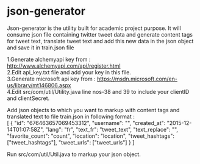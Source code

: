 # json-generator
Json-generator is the utility built for academic project purpose. It will consume json file containing twitter tweet data and generate content tags for tweet text, translate tweet text and add this new data in the json object and save it in train.json file

1.Generate alchemyapi key from : http://www.alchemyapi.com/api/register.html  
2.Edit api_key.txt file and add your key in this file.  
3.Generate microsoft api key from : https://msdn.microsoft.com/en-us/library/mt146806.aspx  
4.Edit src/com/util/Utility.java line nos-38 and 39 to include your clientID and clientSecret.  

Add json objects to which you want to markup with content tags and translated text to file train.json in following format :  
[
{
"id": "676463657069453312",
"username": "",
"created_at": "2015-12-14T01:07:58Z",
"lang": "fr",
"text_fr": "tweet_text",
"text_replace": "",
"favorite_count": "count",
"location": "location",
"tweet_hashtags": ["tweet_hashtags"],
"tweet_urls": ["tweet_urls"]
}
]
  
Run src/com/util/Util.java to markup your json object.  
